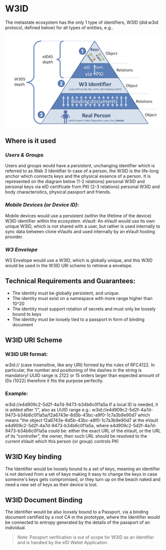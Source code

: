 # W3ID

The metastate ecosystem has the only 1 type of identifiers, W3ID (did:w3id protocol, defined below) for all types of entities, e.g..

![MetaState W3ID Relations](../../images/w3id-relations.png)

## Where is it used

### _Users & Groups_

Users and groups would have a persistent, unchanging identifier which is referred to as Web 3 Identifier
In case of a person, the W3ID is the life-long anchor which connects keys and the physical essence of a person. It is represented on the diagram below
(1-2 relations) personal W3ID and personal keys via eID certificate from PKI
(2-3 relations) personal W3ID and body characteristics, physical passport and friends.

### _Mobile Devices (or Device ID)_:

Mobile devices would use a persistent (within the lifetime of the device) W3ID identifier within the ecosystem.
eVault: An eVault would use its own unique W3ID, which is not shared with a user, but rather is used internally to sync data between clone eVaults and used internally by an eVault hosting provider.

### _W3 Envelope_

W3 Envelope would use a W3ID, which is globally unique, and this W3ID would be used in the W3ID URI scheme to retrieve a envelope.

## Technical Requirements and Guarantees:

- The identity must be globally persistent, and unique.
- The identity must exist on a namespace with more range higher than 10^20
- The identity must support rotation of secrets and must only be loosely bound to keys
- The identity must be loosely tied to a passport in form of binding document

## W3ID URI Scheme

### W3ID URI format:

w3id://<UUID in HEX> (case insensitive, like any URI) formed by the rules of RFC4122. In particular, the number and positioning of the dashes in the string is mandatory!
UUID range is 2122 or 15 orders larger than expected amount of IDs (1022) therefore it fits the purpose perfectly.

### Example:

w3id://e4d909c2-5d2f-4a7d-9473-b34b6c0f1a5a
If a local ID is needed, it is added after “/”, also as UUID range e.g.:
w3id://e4d909c2-5d2f-4a7d-9473-b34b6c0f1a5a/f2a6743e-8d5b-43bc-a9f0-1c7a3b9e90d7
which means “the object f2a6743e-8d5b-43bc-a9f0-1c7a3b9e90d7 at the eVault e4d909c2-5d2f-4a7d-9473-b34b6c0f1a5a,
where e4d909c2-5d2f-4a7d-9473-b34b6c0f1a5a could be:
either the exact URL of the eVault, or
the URL of its “controller”, the owner, then such URL should be resolved to the current eVault which this person (or group) controls
PKI

## W3ID Key binding

The Identifier would be loosely bound to a set of keys, meaning an identifier is not derived from a set of keys making it easy to change the keys in case someone's keys gets compromised, or they turn up on the beach naked and need a new set of keys as their device is lost.

## W3ID Document Binding

The identifier would be also loosely bound to a Passport, via a binding document certified by a root CA in the prototype, where the Identifier would be connected to entropy generated by the details of the passport of an individual.

> Note: Passport verification is out of scope for W3ID as an identifier and is handled by the eID Wallet Applicaiton.
